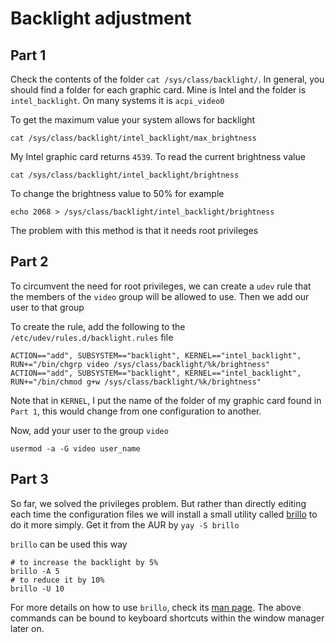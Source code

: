 # Backlight adjustment
## Part 1
Check the contents of the folder ``cat /sys/class/backlight/``. In general, you should find a folder for each graphic card.
Mine is Intel and the folder is ``intel_backlight``. On many systems it is ``acpi_video0``

To get the maximum value your system allows for backlight
````console
cat /sys/class/backlight/intel_backlight/max_brightness
````
My Intel graphic card returns ``4539``. To read the current brightness value
````console
cat /sys/class/backlight/intel_backlight/brightness
````
To change the brightness value to 50% for example
````console
echo 2068 > /sys/class/backlight/intel_backlight/brightness
````
The problem with this method is that it needs root privileges
## Part 2
To circumvent the need for root privileges, we can create a ``udev`` rule that the members of the ``video`` group will be allowed to use. Then we add our user to that group

To create the rule, add the following to the ``/etc/udev/rules.d/backlight.rules`` file
````console
ACTION=="add", SUBSYSTEM=="backlight", KERNEL=="intel_backlight", RUN+="/bin/chgrp video /sys/class/backlight/%k/brightness"
ACTION=="add", SUBSYSTEM=="backlight", KERNEL=="intel_backlight", RUN+="/bin/chmod g+w /sys/class/backlight/%k/brightness"
````
Note that in ``KERNEL``, I put the name of the folder of my graphic card found in ``Part 1``, this would change from one configuration to another.

Now, add your user to the group ``video``
````console
usermod -a -G video user_name
````
## Part 3
So far, we solved the privileges problem. But rather than directly editing each time the configuration files we will install a small utility called [brillo](https://gitlab.com/cameronnemo/brillo) to do it more simply. Get it from the AUR by ``yay -S brillo``

``brillo`` can be used this way
````console
# to increase the backlight by 5%
brillo -A 5
# to reduce it by 10%
brillo -U 10
````

For more details on how to use ``brillo``, check its [man page](https://gitlab.com/cameronnemo/brillo/blob/master/doc/man/brillo.1.md). The above commands can be bound to keyboard shortcuts within the window manager later on.
